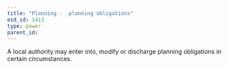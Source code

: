 ```yaml
---
title: "Planning -  planning obligations"
esd_id: 1413
type: power
parent_id:  
---
```


A local authority may enter into, modify or discharge planning obligations in certain circumstances.

